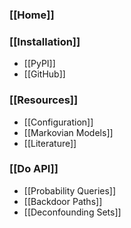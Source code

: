 ### [[Home]]

### [[Installation]]
* [[PyPI]]
* [[GitHub]]

### [[Resources]]
* [[Configuration]]
* [[Markovian Models]]
* [[Literature]]

### [[Do API]]
* [[Probability Queries]]
* [[Backdoor Paths]]
* [[Deconfounding Sets]]
